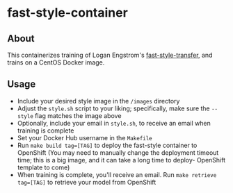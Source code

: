 # fast-style-container

## About 
This containerizes training of Logan Engstrom's [fast-style-transfer](https://github.com/lengstrom/fast-style-transfer), and trains on a CentOS Docker image.

## Usage
* Include your desired style image in the `/images` directory
* Adjust the `style.sh` script to your liking; specifically, make sure the `--style` flag matches the image above
* Optionally, include your email in `style.sh`, to receive an email when training is complete
* Set your Docker Hub username in the `Makefile`
* Run `make build tag=[TAG]` to deploy the fast-style container to OpenShift (You may need to manually change the deployment timeout time; this is a big image, and it can take a long time to deploy- OpenShift template to come)
* When training is complete, you'll receive an email. Run `make retrieve tag=[TAG]` to retrieve your model from OpenShift

